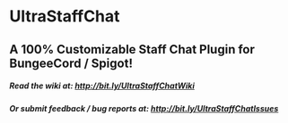 # UltraStaffChat
## A 100% Customizable Staff Chat Plugin for BungeeCord / Spigot! 
##### Read the wiki at: http://bit.ly/UltraStaffChatWiki
##### Or submit feedback / bug reports at: http://bit.ly/UltraStaffChatIssues
